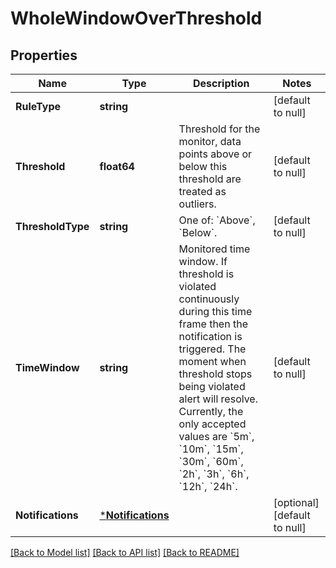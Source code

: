# WholeWindowOverThreshold

## Properties
Name | Type | Description | Notes
------------ | ------------- | ------------- | -------------
**RuleType** | **string** |  | [default to null]
**Threshold** | **float64** | Threshold for the monitor, data points above or below this threshold are treated as outliers. | [default to null]
**ThresholdType** | **string** | One of: &#x60;Above&#x60;, &#x60;Below&#x60;. | [default to null]
**TimeWindow** | **string** | Monitored time window. If threshold is violated continuously during this time frame then the notification is triggered. The moment when threshold stops being violated alert will resolve. Currently, the only accepted values are &#x60;5m&#x60;, &#x60;10m&#x60;, &#x60;15m&#x60;, &#x60;30m&#x60;, &#x60;60m&#x60;, &#x60;2h&#x60;, &#x60;3h&#x60;, &#x60;6h&#x60;, &#x60;12h&#x60;, &#x60;24h&#x60;. | [default to null]
**Notifications** | [***Notifications**](Notifications.md) |  | [optional] [default to null]

[[Back to Model list]](../README.md#documentation-for-models) [[Back to API list]](../README.md#documentation-for-api-endpoints) [[Back to README]](../README.md)

